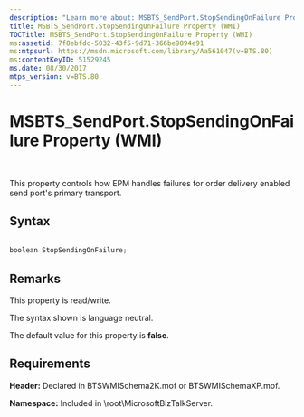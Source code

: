 ```yaml
---
description: "Learn more about: MSBTS_SendPort.StopSendingOnFailure Property (WMI)"
title: MSBTS_SendPort.StopSendingOnFailure Property (WMI)
TOCTitle: MSBTS_SendPort.StopSendingOnFailure Property (WMI)
ms:assetid: 7f8ebfdc-5032-43f5-9d71-366be9894e91
ms:mtpsurl: https://msdn.microsoft.com/library/Aa561047(v=BTS.80)
ms:contentKeyID: 51529245
ms.date: 08/30/2017
mtps_version: v=BTS.80
---
```


# MSBTS\_SendPort.StopSendingOnFailure Property (WMI)

 

This property controls how EPM handles failures for order delivery enabled send port's primary transport.

## Syntax

```C#
  
boolean StopSendingOnFailure;  
```

## Remarks

This property is read/write.

The syntax shown is language neutral.

The default value for this property is **false**.

## Requirements

**Header:** Declared in BTSWMISchema2K.mof or BTSWMISchemaXP.mof.

**Namespace:** Included in \\root\\MicrosoftBizTalkServer.


